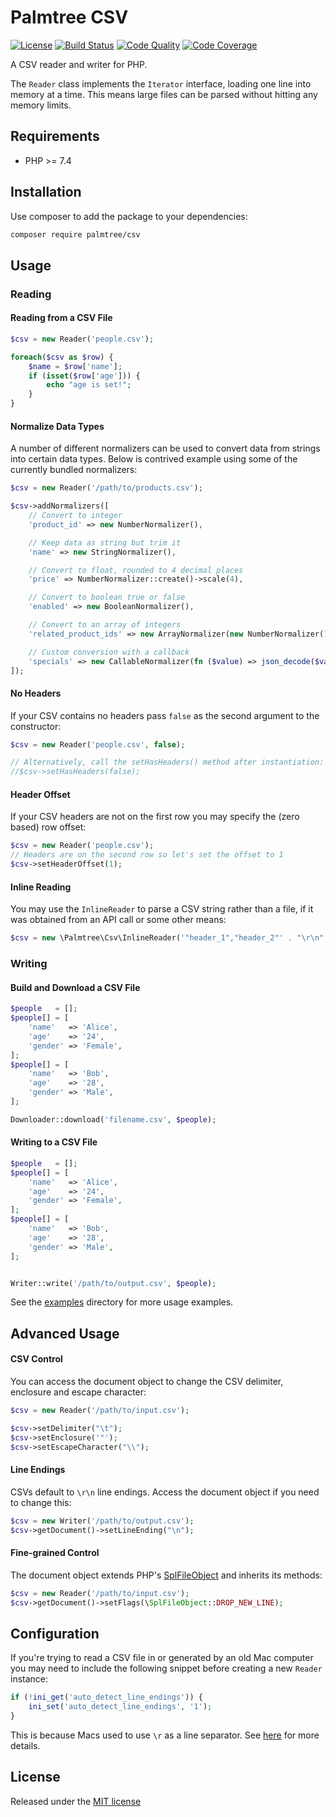 # Palmtree CSV

[![License](http://img.shields.io/packagist/l/palmtree/csv.svg)](LICENSE)
[![Build Status](https://img.shields.io/scrutinizer/build/g/palmtreephp/csv)](https://scrutinizer-ci.com/g/palmtreephp/csv/build-status/master)
[![Code Quality](https://img.shields.io/scrutinizer/quality/g/palmtreephp/csv)](https://scrutinizer-ci.com/g/palmtreephp/csv/)
[![Code Coverage](https://img.shields.io/scrutinizer/coverage/g/palmtreephp/csv.svg)](https://scrutinizer-ci.com/g/palmtreephp/csv/code-structure/master/code-coverage)

A CSV reader and writer for PHP.

The `Reader` class implements the `Iterator` interface, loading one line into memory at a time. This means large files can be parsed
without hitting any memory limits.

## Requirements
* PHP >= 7.4

## Installation
Use composer to add the package to your dependencies:

```bash
composer require palmtree/csv
```

## Usage

### Reading

#### Reading from a CSV File

```php
$csv = new Reader('people.csv');

foreach($csv as $row) {
    $name = $row['name'];
    if (isset($row['age'])) {
        echo "age is set!";
    }
}
```

#### Normalize Data Types
A number of different normalizers can be used to convert data from strings into certain data types.
Below is contrived example using some of the currently bundled normalizers:

```php
$csv = new Reader('/path/to/products.csv');

$csv->addNormalizers([
    // Convert to integer
    'product_id' => new NumberNormalizer(),

    // Keep data as string but trim it
    'name' => new StringNormalizer(),

    // Convert to float, rounded to 4 decimal places
    'price' => NumberNormalizer::create()->scale(4),

    // Convert to boolean true or false
    'enabled' => new BooleanNormalizer(),

    // Convert to an array of integers
    'related_product_ids' => new ArrayNormalizer(new NumberNormalizer()),

    // Custom conversion with a callback
    'specials' => new CallableNormalizer(fn ($value) => json_decode($value)),
]);
```

#### No Headers
If your CSV contains no headers pass `false` as the second argument to the constructor:

```php
$csv = new Reader('people.csv', false);

// Alternatively, call the setHasHeaders() method after instantiation:
//$csv->setHasHeaders(false);

```

#### Header Offset
If your CSV headers are not on the first row you may specify the (zero based) row offset:

```php
$csv = new Reader('people.csv');
// Headers are on the second row so let's set the offset to 1
$csv->setHeaderOffset(1);
```

#### Inline Reading
You may use the `InlineReader` to parse a CSV string rather than a file, if it was obtained from an API call or some other means:

```php
$csv = new \Palmtree\Csv\InlineReader('"header_1","header_2"' . "\r\n" . '"foo","bar"');
```

### Writing

#### Build and Download a CSV File

```php
$people   = [];
$people[] = [
    'name'   => 'Alice',
    'age'    => '24',
    'gender' => 'Female',
];
$people[] = [
    'name'   => 'Bob',
    'age'    => '28',
    'gender' => 'Male',
];

Downloader::download('filename.csv', $people);
```

#### Writing to a CSV File

```php
$people   = [];
$people[] = [
    'name'   => 'Alice',
    'age'    => '24',
    'gender' => 'Female',
];
$people[] = [
    'name'   => 'Bob',
    'age'    => '28',
    'gender' => 'Male',
];


Writer::write('/path/to/output.csv', $people);
```

See the [examples](examples) directory for more usage examples.

## Advanced Usage

#### CSV Control
You can access the document object to change the CSV delimiter, enclosure and escape character:

```php
$csv = new Reader('/path/to/input.csv');

$csv->setDelimiter("\t");
$csv->setEnclosure('"');
$csv->setEscapeCharacter("\\");
```

#### Line Endings
CSVs default to `\r\n` line endings. Access the document object if you need to change this:

```php
$csv = new Writer('/path/to/output.csv');
$csv->getDocument()->setLineEnding("\n");
```


#### Fine-grained Control
The document object extends PHP's [SplFileObject](http://php.net/manual/en/class.splfileobject.php) and inherits its methods:

```php
$csv = new Reader('/path/to/input.csv');
$csv->getDocument()->setFlags(\SplFileObject::DROP_NEW_LINE);
```

## Configuration
If you're trying to read a CSV file in or generated by an old Mac computer you may need to include
the following snippet before creating a new `Reader` instance:

```php
if (!ini_get('auto_detect_line_endings')) {
    ini_set('auto_detect_line_endings', '1');
}
```

This is because Macs used to use `\r` as a line separator. See [here](http://php.net/manual/en/function.fgetcsv.php#refsect1-function.fgetcsv-returnvalues) for more details.

## License
Released under the [MIT license](LICENSE)
